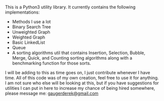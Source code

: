 This is a Python3 utility library. It currently contains the following implementations:
 - Methods I use a lot
 - Binary Search Tree
 - Unweighted Graph
 - Weighted Graph
 - Basic LinkedList
 - Queue
 - A sorting algorithms util that contains Insertion, Selection, Bubble, Merge, Quick, and Counting sorting algorithms along with a benchmarking function for those sorts.

I will be adding to this as time goes on, I just contribute whenever I have time. All of this code was of my own creation, feel free to use it for anything. 
I am not sure who else will be looking at this, but if you have suggestions for utilities I can put in here to increase my chance of being hired somewhere, please message me: gaugerderek@gmail.com
